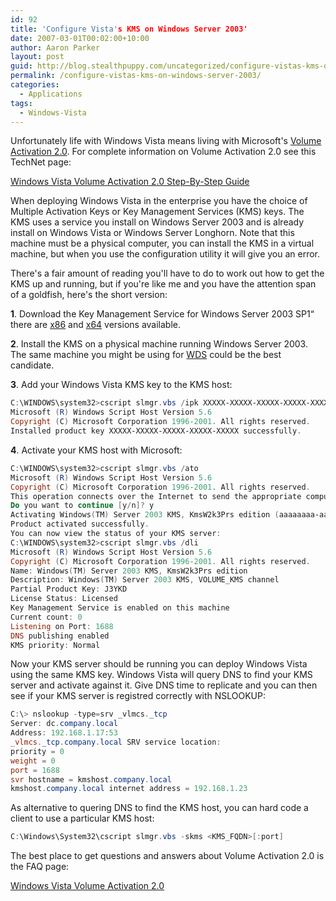 ```yaml
---
id: 92
title: 'Configure Vista's KMS on Windows Server 2003'
date: 2007-03-01T00:02:00+10:00
author: Aaron Parker
layout: post
guid: http://blog.stealthpuppy.com/uncategorized/configure-vistas-kms-on-windows-server-2003
permalink: /configure-vistas-kms-on-windows-server-2003/
categories:
  - Applications
tags:
  - Windows-Vista
---
```

Unfortunately life with Windows Vista means living with Microsoft's [Volume Activation 2.0](http://www.microsoft.com/technet/windowsvista/plan/faq.mspx). For complete information on Volume Activation 2.0 see this TechNet page:

[Windows Vista Volume Activation 2.0 Step-By-Step Guide](http://www.microsoft.com/technet/windowsvista/plan/volact1.mspx)

When deploying Windows Vista in the enterprise you have the choice of Multiple Activation Keys or Key Management Services (KMS) keys. The KMS uses a service you install on Windows Server 2003 and is already install on Windows Vista or Windows Server Longhorn. Note that this machine must be a physical computer, you can install the KMS in a virtual machine, but when you use the configuration utility it will give you an error.

There's a fair amount of reading you'll have to do to work out how to get the KMS up and running, but if you're like me and you have the attention span of a goldfish, here's the short version:

**1**. Download the Key Management Service for Windows Server 2003 SP1“ there are [x86](http://www.microsoft.com/downloads/details.aspx?FamilyID=81d1cb89-13bd-4250-b624-2f8c57a1ae7b&DisplayLang=en) and [x64](http://www.microsoft.com/downloads/details.aspx?FamilyID=03fe69b2-6244-471c-80d2-b4171fb1d7a5&DisplayLang=en) versions available.

**2**. Install the KMS on a physical machine running Windows Server 2003. The same machine you might be using for [WDS](http://technet.microsoft.com/en-us/windowsvista/aa905118.aspx) could be the best candidate.

**3**. Add your Windows Vista KMS key to the KMS host:

```powershell
C:\WINDOWS\system32>cscript slmgr.vbs /ipk XXXXX-XXXXX-XXXXX-XXXXX-XXXXX
Microsoft (R) Windows Script Host Version 5.6
Copyright (C) Microsoft Corporation 1996-2001. All rights reserved.
Installed product key XXXXX-XXXXX-XXXXX-XXXXX-XXXXX successfully.
```

**4**. Activate your KMS host with Microsoft:

```powershell
C:\WINDOWS\system32>cscript slmgr.vbs /ato
Microsoft (R) Windows Script Host Version 5.6
Copyright (C) Microsoft Corporation 1996-2001. All rights reserved.
This operation connects over the Internet to send the appropriate computer information, such as the types of hardware you are using and the product ID, to the Microsoft activation server. By using this Software, you consent to the transmission of this information. Microsoft does not use the information to identify or contact you.
Do you want to continue [y/n]? y
Activating Windows(TM) Server 2003 KMS, KmsW2k3Prs edition (aaaaaaaa-aaaa-aaaa-aaaa-aaaaaaaaaaaa) ...
Product activated successfully.
You can now view the status of your KMS server:
C:\WINDOWS\system32>cscript slmgr.vbs /dli
Microsoft (R) Windows Script Host Version 5.6
Copyright (C) Microsoft Corporation 1996-2001. All rights reserved.
Name: Windows(TM) Server 2003 KMS, KmsW2k3Prs edition
Description: Windows(TM) Server 2003 KMS, VOLUME_KMS channel
Partial Product Key: J3YKD
License Status: Licensed
Key Management Service is enabled on this machine
Current count: 0
Listening on Port: 1688
DNS publishing enabled
KMS priority: Normal
```

Now your KMS server should be running you can deploy Windows Vista using the same KMS key. Windows Vista will query DNS to find your KMS server and activate against it. Give DNS time to replicate and you can then see if your KMS server is registred correctly with NSLOOKUP:

```powershell
C:\> nslookup -type=srv _vlmcs._tcp
Server: dc.company.local
Address: 192.168.1.17:53
_vlmcs._tcp.company.local SRV service location:
priority = 0
weight = 0
port = 1688
svr hostname = kmshost.company.local
kmshost.company.local internet address = 192.168.1.23
```

As alternative to quering DNS to find the KMS host, you can hard code a client to use a particular KMS host:

```powershell
C:\Windows\System32\cscript slmgr.vbs -skms <KMS_FQDN>[:port]
```

The best place to get questions and answers about Volume Activation 2.0 is the FAQ page:

[Windows Vista Volume Activation 2.0](http://www.microsoft.com/technet/windowsvista/plan/faq.mspx)
